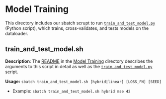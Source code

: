 
# Model Training

This directory includes our sbatch scrupt to run [`train_and_test_model.py`](/model_training/train_and_test_model.py) (Python script), which trains, cross-validates, and tests models on the dataloader.

## train_and_test_model.sh
**Description**: The [README](/model_training/README.md) in the [Model Training](/model_training/) directory describes the arguments to this script in detail as well as the [`train_and_test_model.py`](/model_training/train_and_test_model.py) script.

**Usage:** `sbatch train_and_test_model.sh [hybrid|linear] [LOSS_FN] [SEED]`
- Example: `sbatch train_and_test_model.sh hybrid mse 42`
